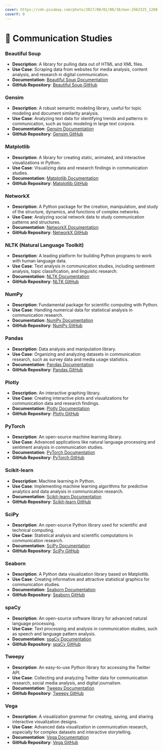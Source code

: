 ```yaml
---
cover: https://cdn.pixabay.com/photo/2017/08/01/00/38/man-2562325_1280.jpg
coverY: 0
---
```


# 💬 Communication Studies

### Beautiful Soup

* **Description**: A library for pulling data out of HTML and XML files.
* **Use Case**: Scraping data from websites for media analysis, content analysis, and research in digital communication.
* **Documentation**: [Beautiful Soup Documentation](https://www.crummy.com/software/BeautifulSoup/bs4/doc/)
* **GitHub Repository**: [Beautiful Soup GitHub](https://www.crummy.com/software/BeautifulSoup/)

### Gensim

* **Description**: A robust semantic modeling library, useful for topic modeling and document similarity analysis.
* **Use Case**: Analyzing text data for identifying trends and patterns in communication, such as topic modeling in large text corpora.
* **Documentation**: [Gensim Documentation](https://radimrehurek.com/gensim/)
* **GitHub Repository**: [Gensim GitHub](https://github.com/RaRe-Technologies/gensim)

### Matplotlib

* **Description**: A library for creating static, animated, and interactive visualizations in Python.
* **Use Case**: Visualizing data and research findings in communication studies.
* **Documentation**: [Matplotlib Documentation](https://matplotlib.org/)
* **GitHub Repository**: [Matplotlib GitHub](https://github.com/matplotlib/matplotlib)

### NetworkX

* **Description**: A Python package for the creation, manipulation, and study of the structure, dynamics, and functions of complex networks.
* **Use Case**: Analyzing social network data to study communication patterns and structures.
* **Documentation**: [NetworkX Documentation](https://networkx.org/)
* **GitHub Repository**: [NetworkX GitHub](https://github.com/networkx/networkx)

### NLTK (Natural Language Toolkit)

* **Description**: A leading platform for building Python programs to work with human language data.
* **Use Case**: Text analysis in communication studies, including sentiment analysis, topic classification, and linguistic research.
* **Documentation**: [NLTK Documentation](https://www.nltk.org/)
* **GitHub Repository**: [NLTK GitHub](https://github.com/nltk/nltk)

### NumPy

* **Description**: Fundamental package for scientific computing with Python.
* **Use Case**: Handling numerical data for statistical analysis in communication research.
* **Documentation**: [NumPy Documentation](https://numpy.org/doc/)
* **GitHub Repository**: [NumPy GitHub](https://github.com/numpy/numpy)

### Pandas

* **Description**: Data analysis and manipulation library.
* **Use Case**: Organizing and analyzing datasets in communication research, such as survey data and media usage statistics.
* **Documentation**: [Pandas Documentation](https://pandas.pydata.org/)
* **GitHub Repository**: [Pandas GitHub](https://github.com/pandas-dev/pandas)

### Plotly

* **Description**: An interactive graphing library.
* **Use Case**: Creating interactive plots and visualizations for communication data and research findings.
* **Documentation**: [Plotly Documentation](https://plotly.com/python/)
* **GitHub Repository**: [Plotly GitHub](https://github.com/plotly/plotly.py)

### PyTorch

* **Description**: An open-source machine learning library.
* **Use Case**: Advanced applications like natural language processing and sentiment analysis in communication studies.
* **Documentation**: [PyTorch Documentation](https://pytorch.org/docs/stable/index.html)
* **GitHub Repository**: [PyTorch GitHub](https://github.com/pytorch/pytorch)

### Scikit-learn

* **Description**: Machine learning in Python.
* **Use Case**: Implementing machine learning algorithms for predictive analytics and data analysis in communication research.
* **Documentation**: [Scikit-learn Documentation](https://scikit-learn.org/stable/)
* **GitHub Repository**: [Scikit-learn GitHub](https://github.com/scikit-learn/scikit-learn)

### SciPy

* **Description**: An open-source Python library used for scientific and technical computing.
* **Use Case**: Statistical analysis and scientific computations in communication research.
* **Documentation**: [SciPy Documentation](https://www.scipy.org/)
* **GitHub Repository**: [SciPy GitHub](https://github.com/scipy/scipy)

### Seaborn

* **Description**: A Python data visualization library based on Matplotlib.
* **Use Case**: Creating informative and attractive statistical graphics for communication studies.
* **Documentation**: [Seaborn Documentation](https://seaborn.pydata.org/)
* **GitHub Repository**: [Seaborn GitHub](https://github.com/mwaskom/seaborn)

### spaCy

* **Description**: An open-source software library for advanced natural language processing.
* **Use Case**: Text processing and analysis in communication studies, such as speech and language pattern analysis.
* **Documentation**: [spaCy Documentation](https://spacy.io/)
* **GitHub Repository**: [spaCy GitHub](https://github.com/explosion/spaCy)

### Tweepy

* **Description**: An easy-to-use Python library for accessing the Twitter API.
* **Use Case**: Collecting and analyzing Twitter data for communication research, social media analysis, and digital journalism.
* **Documentation**: [Tweepy Documentation](http://www.tweepy.org/)
* **GitHub Repository**: [Tweepy GitHub](https://github.com/tweepy/tweepy)

### Vega

* **Description**: A visualization grammar for creating, saving, and sharing interactive visualization designs.
* **Use Case**: Advanced data visualization in communication research, especially for complex datasets and interactive storytelling.
* **Documentation**: [Vega Documentation](https://vega.github.io/vega/)
* **GitHub Repository**: [Vega GitHub](https://github.com/vega/vega)

